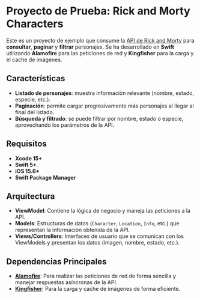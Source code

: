 # Proyecto de Prueba: Rick and Morty Characters

Este es un proyecto de ejemplo que consume la [API de Rick and Morty](https://rickandmortyapi.com/) para **consultar**, **paginar** y **filtrar** personajes. Se ha desarrollado en **Swift** utilizando **Alamofire** para las peticiones de red y **Kingfisher** para la carga y el cache de imágenes.

## Características

- **Listado de personajes**: muestra información relevante (nombre, estado, especie, etc.).
- **Paginación**: permite cargar progresivamente más personajes al llegar al final del listado.
- **Búsqueda y filtrado**: se puede filtrar por nombre, estado o especie, aprovechando los parámetros de la API.

## Requisitos

- **Xcode 15+**
- **Swift 5+**.
- **iOS 15.6+**
- **Swift Package Manager**

## Arquitectura

- **ViewModel**: Contiene la lógica de negocio y maneja las peticiones a la API.  
- **Models**: Estructuras de datos (`Character`, `Location`, `Info`, etc.) que representan la información obtenida de la API.  
- **Views/Controllers**: Interfaces de usuario que se comunican con los ViewModels y presentan los datos (imagen, nombre, estado, etc.).

## Dependencias Principales

- [**Alamofire**](https://github.com/Alamofire/Alamofire): Para realizar las peticiones de red de forma sencilla y manejar respuestas asíncronas de la API.  
- [**Kingfisher**](https://github.com/onevcat/Kingfisher): Para la carga y cache de imágenes de forma eficiente.
